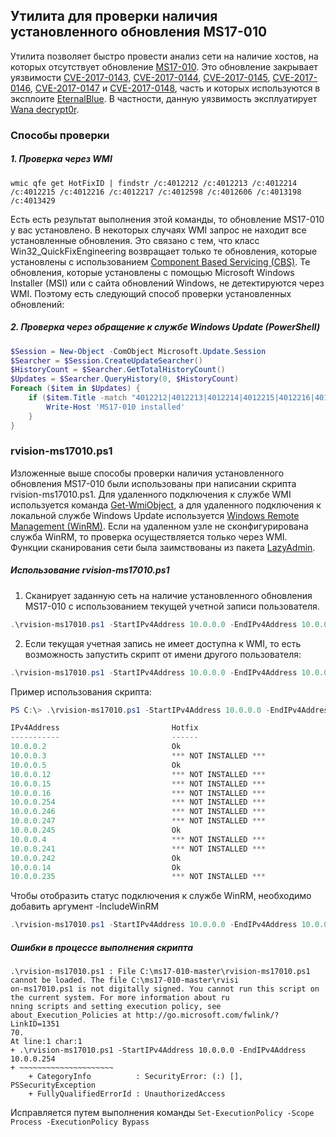 ## Утилита для проверки наличия установленного обновления MS17-010

Утилита позволяет быстро провести анализ сети на наличие хостов, на которых отсутствует обновление [MS17-010](https://technet.microsoft.com/en-us/library/security/ms17-010.aspx). Это обновление закрывает уязвимости [CVE-2017-0143](http://www.cve.mitre.org/cgi-bin/cvename.cgi?name=CVE-2017-0143), [CVE-2017-0144](http://www.cve.mitre.org/cgi-bin/cvename.cgi?name=CVE-2017-0144), [CVE-2017-0145](http://www.cve.mitre.org/cgi-bin/cvename.cgi?name=CVE-2017-0145), [CVE-2017-0146](http://www.cve.mitre.org/cgi-bin/cvename.cgi?name=CVE-2017-0146), [CVE-2017-0147](http://www.cve.mitre.org/cgi-bin/cvename.cgi?name=CVE-2017-0147) и [CVE-2017-0148](http://www.cve.mitre.org/cgi-bin/cvename.cgi?name=CVE-2017-0148), часть и которых используются в эксплоите [EternalBlue](https://en.wikipedia.org/wiki/EternalBlue). В частности, данную уязвимость эксплуатирует [Wana decrypt0r](https://gist.github.com/rain-1/989428fa5504f378b993ee6efbc0b168).

### Способы проверки

##### 1. Проверка через WMI

```
wmic qfe get HotFixID | findstr /c:4012212 /c:4012213 /c:4012214 /c:4012215 /c:4012216 /c:4012217 /c:4012598 /c:4012606 /c:4013198 /c:4013429
```

Есть есть результат выполнения этой команды, то обновление MS17-010 у вас установлено. В некоторых случаях WMI запрос не находит все установленные обновления. Это связано с тем, что класс Win32_QuickFixEngineering возвращает только те обновления, которые установлены с использованием [Component Based Servicing (CBS)](https://blogs.technet.microsoft.com/askperf/2008/04/23/understanding-component-based-servicing/). Те обновления, которые установлены с помощью Microsoft Windows Installer (MSI) или с сайта обновлений Windows, не детектируются через WMI. Поэтому есть следующий способ проверки установленных обновлений:

##### 2. Проверка через обращение к службе Windows Update (PowerShell)

```powershell
$Session = New-Object -ComObject Microsoft.Update.Session
$Searcher = $Session.CreateUpdateSearcher()
$HistoryCount = $Searcher.GetTotalHistoryCount()
$Updates = $Searcher.QueryHistory(0, $HistoryCount)
Foreach ($item in $Updates) {
    if ($item.Title -match "4012212|4012213|4012214|4012215|4012216|4012217|4012598|4012606|4013198|4013429") {
        Write-Host 'MS17-010 installed'
    }
}
```

### rvision-ms17010.ps1
Изложенные выше способы проверки наличия установленного обновления MS17-010 были использованы при написании скрипта rvision-ms17010.ps1. Для удаленного подключения к службе WMI используется команда [Get-WmiObject](https://msdn.microsoft.com/en-us/powershell/reference/5.1/microsoft.powershell.management/get-wmiobject), а для удаленного подключения к локальной службе Windows Update используется [Windows Remote Management (WinRM)](https://msdn.microsoft.com/ru-ru/library/aa384426(v=vs.85).aspx). Если на удаленном узле не сконфигурирована служба WinRM, то проверка осуществляется только через WMI. Функции сканирования сети была заимствованы из пакета [LazyAdmin](https://github.com/BornToBeRoot/PowerShell).

##### Использование rvision-ms17010.ps1

1. Сканирует заданную сеть на наличие установленного обновления MS17-010 с использованием текущей учетной записи пользователя.
```powershell
.\rvision-ms17010.ps1 -StartIPv4Address 10.0.0.0 -EndIPv4Address 10.0.0.254
```
2. Если текущая учетная запись не имеет доступна к WMI, то есть возможность запустить скрипт от имени другого пользователя:
```powershell
.\rvision-ms17010.ps1 -StartIPv4Address 10.0.0.0 -EndIPv4Address 10.0.0.254 -UseCredentials
```

Пример использования скрипта:
```powershell
PS C:\> .\rvision-ms17010.ps1 -StartIPv4Address 10.0.0.0 -EndIPv4Address 10.0.0.254 -UseCredentials

IPv4Address                         Hotfix                                  Hostname
-----------                         ------                                  --------
10.0.0.2                            Ok                                      dc1.int.lan
10.0.0.3                            *** NOT INSTALLED ***                   dc2.int.lan
10.0.0.5                            Ok                                      sqldb.int.lan
10.0.0.12                           *** NOT INSTALLED ***                   si.int.lan
10.0.0.15                           *** NOT INSTALLED ***                   sp.int.lan
10.0.0.16                           *** NOT INSTALLED ***                   siem.int.lan
10.0.0.254                          *** NOT INSTALLED ***                   WIN2K12R2EN
10.0.0.246                          *** NOT INSTALLED ***                   WIN10EN32
10.0.0.247                          *** NOT INSTALLED ***                   WIN10EN64
10.0.0.245                          Ok                                      WIN10RU64
10.0.0.4                            *** NOT INSTALLED ***                   mail.int.lan
10.0.0.241                          *** NOT INSTALLED ***                   WIN7RU32
10.0.0.242                          Ok                                      WIN7EN32
10.0.0.14                           Ok                                      fp.int.lan
10.0.0.235                          *** NOT INSTALLED ***                   WIN8EN64
```

Чтобы отобразить статус подключения к службе WinRM, необходимо добавить аргумент -IncludeWinRM
```powershell
.\rvision-ms17010.ps1 -StartIPv4Address 10.0.0.0 -EndIPv4Address 10.0.0.254 -UseCredentials -IncludeWinRM
```

##### Ошибки в процессе выполнения скрипта

```
.\rvision-ms17010.ps1 : File C:\ms17-010-master\rvision-ms17010.ps1 cannot be loaded. The file C:\ms17-010-master\rvisi
on-ms17010.ps1 is not digitally signed. You cannot run this script on the current system. For more information about ru
nning scripts and setting execution policy, see about_Execution_Policies at http://go.microsoft.com/fwlink/?LinkID=1351
70.
At line:1 char:1
+ .\rvision-ms17010.ps1 -StartIPv4Address 10.0.0.0 -EndIPv4Address 10.0.0.254
+ ~~~~~~~~~~~~~~~~~~~~~
    + CategoryInfo          : SecurityError: (:) [], PSSecurityException
    + FullyQualifiedErrorId : UnauthorizedAccess
```

Исправляется путем выполнения команды ```Set-ExecutionPolicy -Scope Process -ExecutionPolicy Bypass```
